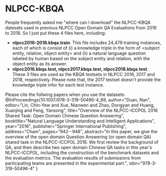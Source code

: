 # NLPCC-KBQA

People frequently asked me "where can I download" the NLPCC-KBQA datesets used in previous NLPCC Open Domain QA Evaluations from 2016 to 2018. So I just put these 4 files here, including:
- **nlpcc2016-2018.kbqa.train**. This file includes 24,479 training instances, each of which is consist of (i) a knowledge triple in the form of <subject entity, relation, object entity> and (ii) a natural language question labeled by human based on the subject entity and relation, with the object entity as its answer.
- **nlpcc2016.kbqa.test, nlpcc2017.kbqa.test, nlpcc2018.kbqa.test**. These 3 files are used as the KBQA testsets in NLPCC 2016, 2017 and 2018, respectively. Please note that, the 2017 testset doesn't provide the knowledge triple infor for each test instance.

Please cite the follwing papers when you use the datasets:
@InProceedings{10.1007/978-3-319-50496-4_89,
author="Duan, Nan",
editor="Lin, Chin-Yew
and Xue, Nianwen
and Zhao, Dongyan
and Huang, Xuanjing
and Feng, Yansong",
title="Overview of the NLPCC-ICCPOL 2016 Shared Task: Open Domain Chinese Question Answering",
booktitle="Natural Language Understanding and Intelligent Applications",
year="2016",
publisher="Springer International Publishing",
address="Cham",
pages="942--948",
abstract="In this paper, we give the overview of the open domain Question Answering (or open domain QA) shared task in the NLPCC-ICCPOL 2016. We first review the background of QA, and then describe two open domain Chinese QA tasks in this year's NLPCC-ICCPOL, including the construction of the benchmark datasets and the evaluation metrics. The evaluation results of submissions from participating teams are presented in the experimental part.",
isbn="978-3-319-50496-4"
}

